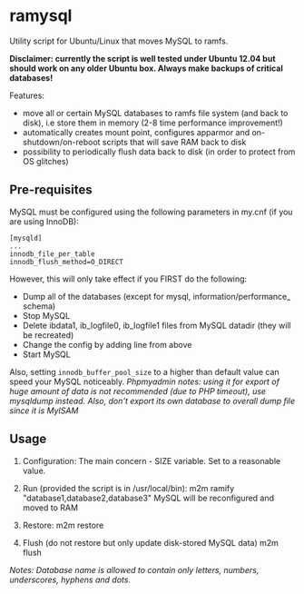 # ramysql

Utility script for Ubuntu/Linux that moves MySQL to ramfs.

**Disclaimer: currently the script is well tested under Ubuntu 12.04 but should work on any older Ubuntu box. Always make backups of critical databases!**

Features:
- move all or certain MySQL databases to ramfs file system (and back to disk), i.e store them in memory (2-8 time performance improvement!)
- automatically creates mount point, configures apparmor and on-shutdown/on-reboot scripts that will save RAM back to disk
- possibility to periodically flush data back to disk (in order to protect from OS glitches)

## Pre-requisites

MySQL must be configured using the following parameters in my.cnf (if you are using InnoDB):
```
[mysqld]
...
innodb_file_per_table
innodb_flush_method=O_DIRECT
```
However, this will only take effect if you FIRST do the following:
- Dump all of the databases (except for mysql, information/performance_ schema)
- Stop MySQL
- Delete ibdata1, ib_logfile0, ib_logfile1 files from MySQL datadir (they will be recreated)
- Change the config by adding line from above
- Start MySQL

Also, setting `innodb_buffer_pool_size` to a higher than default value can speed your MySQL noticeably.
_Phpmyadmin notes: using it for export of huge amount of data is not recommended (due to PHP timeout), use mysqldump instead. Also, don't export its own database to overall dump file since it is MyISAM_

## Usage

1. Configuration:
The main concern - SIZE variable. Set to a reasonable value.

2. Run (provided the script is in /usr/local/bin):
m2m ramify "database1,database2,database3"
MySQL will be reconfigured and moved to RAM

3. Restore:
m2m restore

4. Flush (do not restore but only update disk-stored MySQL data)
m2m flush

_Notes: Database name is allowed to contain only letters, numbers, underscores, hyphens and dots._